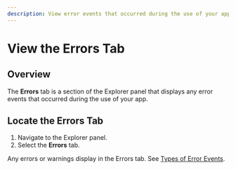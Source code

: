 ```yaml
---
description: View error events that occurred during the use of your app.
---
```


# View the Errors Tab

## Overview

The **Errors** tab is a section of the Explorer panel that displays any error events that occurred during the use of your app.

## Locate the Errors Tab

1. Navigate to the Explorer panel.
2. Select the **Errors** tab.

Any errors or warnings display in the Errors tab. See [Types of Error Events](types-of-errors-and-warnings.md).
